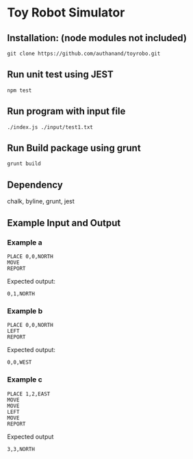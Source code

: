 # Toy Robot Simulator

Installation: (node modules not included)
-----------
    git clone https://github.com/authanand/toyrobo.git


Run unit test using JEST
-----------
    npm test

Run program with input file
-----------
    ./index.js ./input/test1.txt


Run Build package using grunt
-----------
    grunt build

Dependency
-----------
chalk, byline, grunt, jest

Example Input and Output
------------------------

### Example a

    PLACE 0,0,NORTH
    MOVE
    REPORT

Expected output:

    0,1,NORTH

### Example b

    PLACE 0,0,NORTH
    LEFT
    REPORT

Expected output:

    0,0,WEST

### Example c

    PLACE 1,2,EAST
    MOVE
    MOVE
    LEFT
    MOVE
    REPORT

Expected output

    3,3,NORTH

